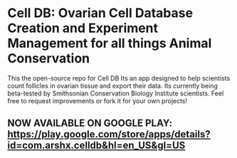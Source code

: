 # Cell DB: Ovarian Cell Database Creation and Experiment Management for all things Animal Conservation

This the open-source repo for Cell DB Its an app designed to help scientists count follicles in ovarian tissue and export their data. Its currently being beta-tested by Smithsonian Conservation Biology Institute scientists. Feel free to request improvements or fork it for your own projects!

## NOW AVAILABLE ON GOOGLE PLAY: https://play.google.com/store/apps/details?id=com.arshx.celldb&hl=en_US&gl=US
